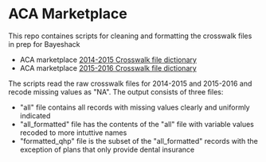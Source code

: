 # ACA Marketplace

This repo containes scripts for cleaning and formatting the crosswalk files in prep for Bayeshack 

- ACA marketplace <a href="https://www.cms.gov/CCIIO/Resources/Data-Resources/Downloads/PlanCrosswalk_DataDictionary_2016.pdf">2014-2015 Crosswalk file dictionary</a>
- ACA marketplace <a href="https://www.cms.gov/CCIIO/Resources/Data-Resources/Downloads/2014-Plan-Crosswalk-Data-Dictionary.pdf">2015-2016 Crosswalk file dictionary</a>

The scripts read the raw crosswalk files for 2014-2015 and 2015-2016 and recode missing values as "NA".  The output consists of three files:

- "all" file contains all records with missing values clearly and uniformly indicated
- "all_formatted" file has the contents of the "all" file with variable values recoded to more intuttive names
- "formatted_qhp" file is the subset of the "all_formatted" records with the exception of plans that only provide dental insurance

